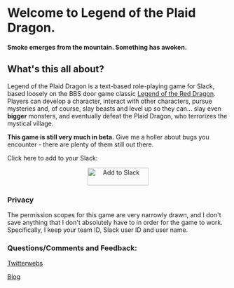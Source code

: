 <h1>Welcome to Legend of the Plaid Dragon.</h1>

<b>Smoke emerges from the mountain. Something has awoken.</b>

<h2>What's this all about?</h2>

Legend of the Plaid Dragon is a text-based role-playing game for Slack, based loosely on the BBS door game classic [Legend of the Red Dragon](https://en.wikipedia.org/wiki/Legend_of_the_Red_Dragon). Players can develop a character, interact with other characters, pursue mysteries and, of course, slay beasts and level up so they can... slay even **bigger** monsters, and eventually defeat the Plaid Dragon, who terrorizes the mystical village.

**This game is still very much in beta.** Give me a holler about bugs you encounter - there are plenty of them still out there.

Click here to add to your Slack:

<center><a href="https://slack.com/oauth/authorize?client_id=364574743232.365182495891&scope=bot"><img alt="Add to Slack" height="40" width="139" src="https://platform.slack-edge.com/img/add_to_slack.png" srcset="https://platform.slack-edge.com/img/add_to_slack.png 1x, https://platform.slack-edge.com/img/add_to_slack@2x.png 2x" /></a></center>

<h3>Privacy</h3>

The permission scopes for this game are very narrowly drawn, and I don't save anything that I don't absolutely have to in order for the game to work. Specifically, I keep your team ID, Slack user ID and user name.

<h3>Questions/Comments and Feedback:</h3>

[Twitterwebs](https://twitter.com/blairreeves)

[Blog](http://blairreeves.me)
